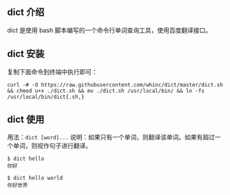 ## dict 介绍

dict 是使用 bash 脚本编写的一个命令行单词查询工具，使用百度翻译接口。

## dict 安装

复制下面命令到终端中执行即可：
```
curl -# -O https://raw.githubusercontent.com/whinc/dict/master/dict.sh && chmod u+x ./dict.sh && mv ./dict.sh /usr/local/bin/ && ln -fs /usr/local/bin/dict{.sh,}
```

## dict 使用

用法：`dict [word]...`
说明：如果只有一个单词，则翻译该单词。如果有超过一个单词，则视作句子进行翻译。

```
$ dict hello
你好

$ dict hello world
你好世界
```

